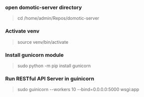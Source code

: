 ### open domotic-server directory
> cd /home/admin/Repos/domotic-server

### Activate venv
> source venv/bin/activate

### Install gunicorn module
> sudo python -m pip install gunicorn

### Run RESTful API Server in guinicorn
> sudo guinicorn --workers 10 --bind=0.0.0.0:5000 wsgi:app
